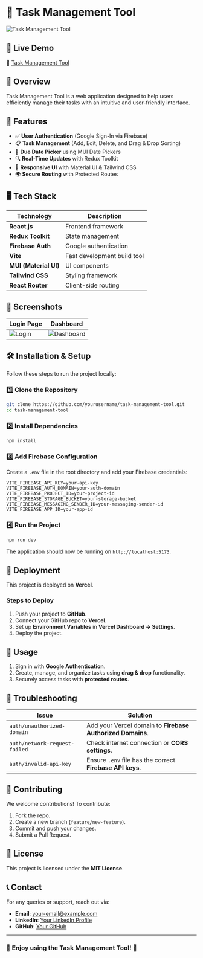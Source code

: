 # 📝 Task Management Tool

![Task Management Tool](https://your-image-link.com) <!-- Optional: Add a banner image -->

## 🚀 Live Demo
🔗 [Task Management Tool](https://task-management-tool-one.vercel.app/login)

## 📌 Overview
Task Management Tool is a web application designed to help users efficiently manage their tasks with an intuitive and user-friendly interface. 
   
## 🎯 Features
- ✅ **User Authentication** (Google Sign-In via Firebase)
- 📋 **Task Management** (Add, Edit, Delete, and Drag & Drop Sorting)
- 📅 **Due Date Picker** using MUI Date Pickers
- 🔍 **Real-Time Updates** with Redux Toolkit
- 🎨 **Responsive UI** with Material UI & Tailwind CSS
- 🌍 **Secure Routing** with Protected Routes

## 🖥️ Tech Stack
| **Technology**   | **Description** |
|-----------------|---------------|
| **React.js** | Frontend framework |
| **Redux Toolkit** | State management |
| **Firebase Auth** | Google authentication |
| **Vite** | Fast development build tool |
| **MUI (Material UI)** | UI components |
| **Tailwind CSS** | Styling framework |
| **React Router** | Client-side routing |

## 📸 Screenshots
<!-- Add images if available -->
| Login Page | Dashboard |
|------------|------------|
| ![Login](https://your-image-link.com) | ![Dashboard](https://your-image-link.com) |

## 🛠️ Installation & Setup
Follow these steps to run the project locally:

### **1️⃣ Clone the Repository**
```sh
git clone https://github.com/yourusername/task-management-tool.git
cd task-management-tool
```

### **2️⃣ Install Dependencies**
```sh
npm install
```

### **3️⃣ Add Firebase Configuration**
Create a `.env` file in the root directory and add your Firebase credentials:
```env
VITE_FIREBASE_API_KEY=your-api-key
VITE_FIREBASE_AUTH_DOMAIN=your-auth-domain
VITE_FIREBASE_PROJECT_ID=your-project-id
VITE_FIREBASE_STORAGE_BUCKET=your-storage-bucket
VITE_FIREBASE_MESSAGING_SENDER_ID=your-messaging-sender-id
VITE_FIREBASE_APP_ID=your-app-id
```

### **4️⃣ Run the Project**
```sh
npm run dev
```
The application should now be running on `http://localhost:5173`.

## 🚀 Deployment
This project is deployed on **Vercel**.

### **Steps to Deploy**
1. Push your project to **GitHub**.
2. Connect your GitHub repo to **Vercel**.
3. Set up **Environment Variables** in **Vercel Dashboard → Settings**.
4. Deploy the project.

## 🎯 Usage
1. Sign in with **Google Authentication**.
2. Create, manage, and organize tasks using **drag & drop** functionality.
3. Securely access tasks with **protected routes**.

## 🔧 Troubleshooting
| **Issue** | **Solution** |
|-----------|-------------|
| `auth/unauthorized-domain` | Add your Vercel domain to **Firebase Authorized Domains**. |
| `auth/network-request-failed` | Check internet connection or **CORS settings**. |
| `auth/invalid-api-key` | Ensure `.env` file has the correct **Firebase API keys**. |

## 🤝 Contributing
We welcome contributions! To contribute:
1. Fork the repo.
2. Create a new branch (`feature/new-feature`).
3. Commit and push your changes.
4. Submit a Pull Request.

## 📜 License
This project is licensed under the **MIT License**.

## 📞 Contact
For any queries or support, reach out via:
- **Email**: [your-email@example.com](mailto:your-email@example.com)
- **LinkedIn**: [Your LinkedIn Profile](https://linkedin.com/in/yourprofile)
- **GitHub**: [Your GitHub](https://github.com/yourusername)

---

### 🎉 **Enjoy using the Task Management Tool! 🚀**
